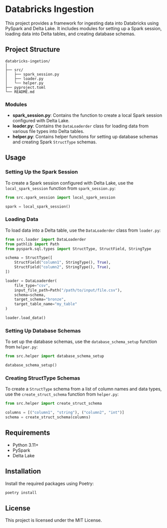 # Databricks Ingestion

This project provides a framework for ingesting data into Databricks using PySpark and Delta Lake. It includes modules for setting up a Spark session, loading data into Delta tables, and creating database schemas.

## Project Structure

```
databricks-ingetion/
│
├── src/
│   ├── spark_session.py
│   ├── loader.py
│   └── helper.py
├── pyproject.toml
└── README.md
```

### Modules

- **spark_session.py**: Contains the function to create a local Spark session configured with Delta Lake.
- **loader.py**: Contains the `DataLoaderder` class for loading data from various file types into Delta tables.
- **helper.py**: Contains helper functions for setting up database schemas and creating Spark `StructType` schemas.

## Usage

### Setting Up the Spark Session

To create a Spark session configured with Delta Lake, use the `local_spark_session` function from `spark_session.py`:

```python
from src.spark_session import local_spark_session

spark = local_spark_session()
```

### Loading Data

To load data into a Delta table, use the `DataLoaderder` class from `loader.py`:

```python
from src.loader import DataLoaderder
from pathlib import Path
from pyspark.sql.types import StructType, StructField, StringType

schema = StructType([
    StructField("column1", StringType(), True),
    StructField("column2", StringType(), True),
])

loader = DataLoaderder(
    file_type="csv",
    input_file_path=Path("/path/to/input/file.csv"),
    schema=schema,
    target_schema="bronze",
    target_table_name="my_table"
)

loader.load_data()
```

### Setting Up Database Schemas

To set up the database schemas, use the `database_schema_setup` function from `helper.py`:

```python
from src.helper import database_schema_setup

database_schema_setup()
```

### Creating StructType Schemas

To create a `StructType` schema from a list of column names and data types, use the `create_struct_schema` function from `helper.py`:

```python
from src.helper import create_struct_schema

columns = [("column1", "string"), ("column2", "int")]
schema = create_struct_schema(columns)
```

## Requirements

- Python 3.11+
- PySpark
- Delta Lake

## Installation

Install the required packages using Poetry:

```sh
poetry install
```

## License

This project is licensed under the MIT License.